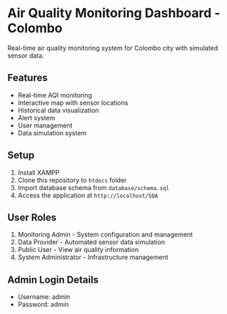 # Air Quality Monitoring Dashboard - Colombo

Real-time air quality monitoring system for Colombo city with simulated sensor data.

## Features
- Real-time AQI monitoring
- Interactive map with sensor locations
- Historical data visualization
- Alert system
- User management
- Data simulation system

## Setup
1. Install XAMPP
2. Clone this repository to `htdocs` folder
3. Import database schema from `database/schema.sql`
4. Access the application at `http://localhost/SQA`

## User Roles
1. Monitoring Admin - System configuration and management
2. Data Provider - Automated sensor data simulation
3. Public User - View air quality information
4. System Administrator - Infrastructure management

## Admin Login Details
- Username: admin
- Password: admin